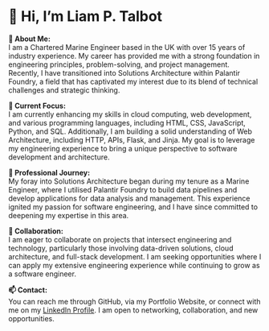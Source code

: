 # 👋 Hi, I’m Liam P. Talbot

**👀 About Me:**  
I am a Chartered Marine Engineer based in the UK with over 15 years of industry experience. My career has provided me with a strong foundation in engineering principles, problem-solving, and project management. Recently, I have transitioned into Solutions Architecture within Palantir Foundry, a field that has captivated my interest due to its blend of technical challenges and strategic thinking.

**🌱 Current Focus:**  
I am currently enhancing my skills in cloud computing, web development, and various programming languages, including HTML, CSS, JavaScript, Python, and SQL. Additionally, I am building a solid understanding of Web Architecture, including HTTP, APIs, Flask, and Jinja. My goal is to leverage my engineering experience to bring a unique perspective to software development and architecture.

**💼 Professional Journey:**  
My foray into Solutions Architecture began during my tenure as a Marine Engineer, where I utilised Palantir Foundry to build data pipelines and develop applications for data analysis and management. This experience ignited my passion for software engineering, and I have since committed to deepening my expertise in this area.

**💞️ Collaboration:**  
I am eager to collaborate on projects that intersect engineering and technology, particularly those involving data-driven solutions, cloud architecture, and full-stack development. I am seeking opportunities where I can apply my extensive engineering experience while continuing to grow as a software engineer.

**📫 Contact:**  
You can reach me through GitHub, via my Portfolio Website, or connect with me on my [LinkedIn Profile](https://www.linkedIn.com/in/liam-talbot-msc-ceng-5040875a). I am open to networking, collaboration, and new opportunities.

